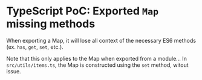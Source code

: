 # TypeScript PoC: Exported `Map` missing methods

When exporting a Map, it will lose all context of the necessary ES6 methods (ex. `has`, `get`, `set`, etc.). 

Note that this only applies to the Map when exported from a module... In `src/utils/items.ts`, the Map is constructed using the `set` method, witout issue.